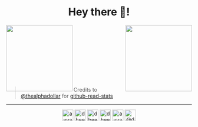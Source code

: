 <h1 align="center">Hey there 👋!</h1>

<img align="left" height=180em src="https://github-readme-stats.vercel.app/api/top-langs/?username=avvari-da&theme=vue&hide=css,tcl,html"></img>
<img align="right" height=180em src="https://github-readme-stats.vercel.app/api?username=thealphadollar&count_private=true&show_icons=true&theme=vue&include_all_commits=true"></img>

<br/><br/><br/><br/><br/><br/><br/><br/><br/>
> Credits to [@thealphadollar](https://github.com/thealphadollar) for [github-read-stats](https://github.com/anuraghazra/github-readme-stats)
<hr>

<p align="center">
<a href="https://twitter.com/avvari_da" target="blank"><img align="center" src="https://cdn.jsdelivr.net/npm/simple-icons@3.0.1/icons/twitter.svg" alt="avvari_da" height="30" width="30" /></a>
<a href="https://linkedin.com/in/dheerajavvari" target="blank"><img align="center" src="https://cdn.jsdelivr.net/npm/simple-icons@3.0.1/icons/linkedin.svg" alt="dheerajavvari" height="30" width="30" /></a>
<a href="https://stackoverflow.com/users/2256696/dheeraj-avvari" target="blank"><img align="center" src="https://cdn.jsdelivr.net/npm/simple-icons@3.0.1/icons/stackoverflow.svg" alt="dheeraj-avvari" height="30" width="30" /></a>
<a href="https://fb.com/dheeraj.avvari" target="blank"><img align="center" src="https://cdn.jsdelivr.net/npm/simple-icons@3.0.1/icons/facebook.svg" alt="dheeraj.avvari" height="30" width="30" /></a>
<a href="https://instagram.com/avvari_da" target="blank"><img align="center" src="https://cdn.jsdelivr.net/npm/simple-icons@3.0.1/icons/instagram.svg" alt="avvari_da" height="30" width="30" /></a>
<a href="https://medium.com/@dheeraj2dj" target="blank"><img align="center" src="https://cdn.jsdelivr.net/npm/simple-icons@3.0.1/icons/medium.svg" alt="@dheeraj2dj" height="30" width="30" /></a>
</p>
